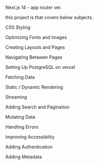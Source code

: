 Next.js 14 - app router ver.

this project is that covers below subjects.

CSS Styling

Optimizing Fonts and Images

Creating Layouts and Pages

Navigating Between Pages

Setting Up PostgreSQL on vercel

Fetching Data

Static / Dynamic Rendering

Streaming

Adding Search and Pagination

Mutating Data

Handling Errors

Improving Accessibility

Adding Authentication

Adding Metadata
